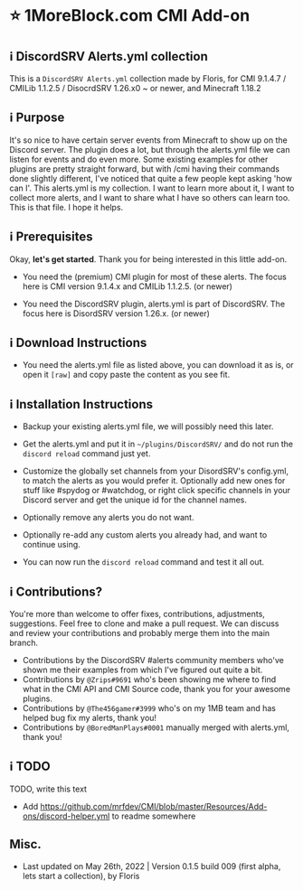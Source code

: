# :star: 1MoreBlock.com CMI Add-on

## <g-emoji class="g-emoji" alias="information_source" fallback-src="https://github.githubassets.com/images/icons/emoji/unicode/2139.png">ℹ️</g-emoji> DiscordSRV Alerts.yml collection

This is a `DiscordSRV Alerts.yml` collection made by Floris, for CMI 9.1.4.7 / CMILib 1.1.2.5 / DisocrdSRV 1.26.x0 ~ or newer, and Minecraft 1.18.2

## <g-emoji class="g-emoji" alias="information_source" fallback-src="https://github.githubassets.com/images/icons/emoji/unicode/2139.png">ℹ️</g-emoji> Purpose

It's so nice to have certain server events from Minecraft to show up on the Discord server. The plugin does a lot, but through the alerts.yml file we can listen for events and do even more. Some existing examples for other plugins are pretty straight forward, but with /cmi having their commands done slightly different, I've noticed that quite a few people kept asking 'how can I'. This alerts.yml is my collection. I want to learn more about it, I want to collect more alerts, and I want to share what I have so others can learn too. This is that file. I hope it helps.

## <g-emoji class="g-emoji" alias="information_source" fallback-src="https://github.githubassets.com/images/icons/emoji/unicode/2139.png">ℹ️</g-emoji> Prerequisites

Okay, **let's get started**. Thank you for being interested in this little add-on.

- You need the (premium) CMI plugin for most of these alerts. The focus here is CMI version 9.1.4.x and CMILib 1.1.2.5. (or newer)

- You need the DiscordSRV plugin, alerts.yml is part of DiscordSRV. The focus here is DisordSRV version 1.26.x. (or newer)

## <g-emoji class="g-emoji" alias="information_source" fallback-src="https://github.githubassets.com/images/icons/emoji/unicode/2139.png">ℹ️</g-emoji> Download Instructions

- You need the alerts.yml file as listed above, you can download it as is, or open it `[raw]` and copy paste the content as you see fit.

## <g-emoji class="g-emoji" alias="information_source" fallback-src="https://github.githubassets.com/images/icons/emoji/unicode/2139.png">ℹ️</g-emoji> Installation Instructions

- Backup your existing alerts.yml file, we will possibly need this later.

- Get the alerts.yml and put it in `~/plugins/DiscordSRV/` and do not run the `discord reload` command just yet.

- Customize the globally set channels from your DisordSRV's config.yml, to match the alerts as you would prefer it. Optionally add new ones for stuff like #spydog or #watchdog, or right click specific channels in your Discord server and get the unique id for the channel names. 

- Optionally remove any alerts you do not want.

- Optionally re-add any custom alerts you already had, and want to continue using. 

- You can now run the `discord reload` command and test it all out.

## <g-emoji class="g-emoji" alias="information_source" fallback-src="https://github.githubassets.com/images/icons/emoji/unicode/2139.png">ℹ️</g-emoji> Contributions?

You're more than welcome to offer fixes, contributions, adjustments, suggestions. Feel free to clone and make a pull request. We can discuss and review your contributions and probably merge them into the main branch.

- Contributions by the DiscordSRV #alerts community members who've shown me their examples from which I've figured out quite a bit.
- Contributions by `@Zrips#9691` who's been showing me where to find what in the CMI API and CMI Source code, thank you for your awesome plugins.
- Contributions by `@The456gamer#3999` who's on my 1MB team and has helped bug fix my alerts, thank you!
- Contributions by `@BoredManPlays#0001` manually merged with alerts.yml, thank you!

## <g-emoji class="g-emoji" alias="information_source" fallback-src="https://github.githubassets.com/images/icons/emoji/unicode/2139.png">ℹ️</g-emoji> TODO

TODO, write this text

- Add <https://github.com/mrfdev/CMI/blob/master/Resources/Add-ons/discord-helper.yml> to readme somewhere

## Misc.

- Last updated on May 26th, 2022 | Version 0.1.5 build 009 (first alpha, lets start a collection), by Floris
